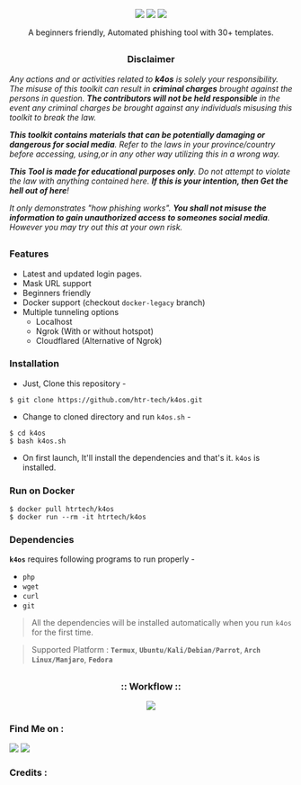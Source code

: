 <!-- k4os -->


<p align="center">
  <img src="https://img.shields.io/badge/Author-HTR--Tech-cyan?style=flat-square">
  <img src="https://img.shields.io/badge/Open%20Source-Yes-cyan?style=flat-square">
  <img src="https://img.shields.io/badge/Written%20In-Bash-cyan?style=flat-square">
</p>

<p align="center">A beginners friendly, Automated phishing tool with 30+ templates.</p>

##

<h3><p align="center">Disclaimer</p></h3>

<i>Any actions and or activities related to <b>k4os</b> is solely your responsibility. The misuse of this toolkit can result in <b>criminal charges</b> brought against the persons in question. <b>The contributors will not be held responsible</b> in the event any criminal charges be brought against any individuals misusing this toolkit to break the law.

<b>This toolkit contains materials that can be potentially damaging or dangerous for social media</b>. Refer to the laws in your province/country before accessing, using,or in any other way utilizing this in a wrong way.

<b>This Tool is made for educational purposes only</b>. Do not attempt to violate the law with anything contained here. <b>If this is your intention, then Get the hell out of here</b>!

It only demonstrates "how phishing works". <b>You shall not misuse the information to gain unauthorized access to someones social media</b>. However you may try out this at your own risk.</i>

##

### Features

- Latest and updated login pages.
- Mask URL support 
- Beginners friendly
- Docker support (checkout `docker-legacy` branch)
- Multiple tunneling options
  - Localhost
  - Ngrok (With or without hotspot)
  - Cloudflared (Alternative of Ngrok)


### Installation

- Just, Clone this repository -
```
$ git clone https://github.com/htr-tech/k4os.git
```

- Change to cloned directory and run `k4os.sh` -
```
$ cd k4os
$ bash k4os.sh
```

- On first launch, It'll install the dependencies and that's it. `k4os` is installed.

### Run on Docker
```
$ docker pull htrtech/k4os
$ docker run --rm -it htrtech/k4os
```

### Dependencies

**`k4os`** requires following programs to run properly - 
- `php`
- `wget`
- `curl`
- `git`

> All the dependencies will be installed automatically when you run `k4os` for the first time.

> Supported Platform : **`Termux`**, **`Ubuntu/Kali/Debian/Parrot`**, **`Arch Linux/Manjaro`**, **`Fedora`**

##

<h3 align="center">
:: Workflow ::
</h3>
<p align="center">
<img src=".imgs/wf.gif"/>
</p>




### Find Me on :
<p align="left">
  <a href="[https://www.youtube.com/channel/UCvEixOhptdW0SI9U9tyHRFg](https://www.youtube.com/channel/UCvEixOhptdW0SI9U9tyHRFg)" target="_blank"><img src="https://i.ibb.co/nLgZ9TS/Sin-t-tulo.png"></a>
  <a href="https://m.me/tahmid.rayat.official" target="_blank"><img src="https://i.ibb.co/Npz1k7T/Sin-t-tulo-1.png"></a>
</p>


### Credits :
<p align="left">
  <a href="[Credits]([https://github.com/htr-tech/zphisher](https://github.com/htr-tech/zphisher)</a></p>

